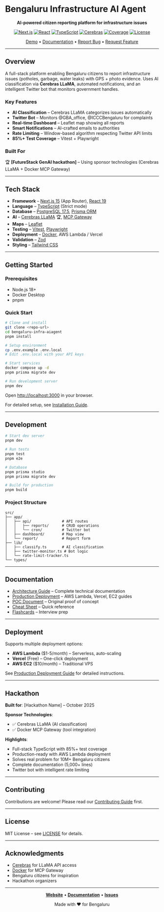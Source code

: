 # Bengaluru Infrastructure AI Agent

<div align="center">

**AI-powered citizen reporting platform for infrastructure issues**

[![Next.js](https://img.shields.io/badge/Next.js-15-black)](https://nextjs.org/)
[![React](https://img.shields.io/badge/React-19-blue)](https://react.dev/)
[![TypeScript](https://img.shields.io/badge/TypeScript-Strict-blue)](https://www.typescriptlang.org/)
[![Cerebras](https://img.shields.io/badge/Cerebras-LLaMA-green)](https://cerebras.ai/)
[![Coverage](https://img.shields.io/badge/Coverage-85%25-brightgreen)](./tests/)
[![License](https://img.shields.io/badge/License-MIT-yellow.svg)](./LICENSE)

[Demo](https://demo-url) • [Documentation](./docs/) • [Report Bug](https://github.com/your-repo/issues) • [Request Feature](https://github.com/your-repo/issues)

</div>

---

## Overview

A full-stack platform enabling Bengaluru citizens to report infrastructure issues (potholes, garbage, water leaks) with GPS + photo evidence. Uses AI classification via **Cerebras LLaMA**, automated notifications, and an intelligent Twitter bot that monitors government handles.

### Key Features

- **AI Classification** – Cerebras LLaMA categorizes issues automatically
- **Twitter Bot** – Monitors @GBA_office, @ICCCBengaluru for complaints
- **Real-time Dashboard** – Leaflet map showing all reports
- **Smart Notifications** – AI-crafted emails to authorities
- **Rate Limiting** – Window-based algorithm respecting Twitter API limits
- **85%+ Test Coverage** – Vitest + Playwright

### Built For

🏆 **[FutureStack GenAI hackathon]** – Using sponsor technologies (Cerebras LLaMA + Docker MCP Gateway)

---

## Tech Stack

- **Framework** – [Next.js 15](https://nextjs.org/) (App Router), [React 19](https://react.dev/)
- **Language** – [TypeScript](https://www.typescriptlang.org/) (Strict mode)
- **Database** – [PostgreSQL 17.5](https://www.postgresql.org/), [Prisma ORM](https://www.prisma.io/)
- **AI** – [Cerebras LLaMA](https://cerebras.ai/) 🏆, [MCP Gateway](https://modelcontextprotocol.io/)
- **Maps** – [Leaflet](https://leafletjs.com/)
- **Testing** – [Vitest](https://vitest.dev/), [Playwright](https://playwright.dev/)
- **Deployment** – [Docker](https://www.docker.com/), AWS Lambda / Vercel
- **Validation** – [Zod](https://zod.dev/)
- **Styling** – [Tailwind CSS](https://tailwindcss.com/)


---

## Getting Started

### Prerequisites

- Node.js 18+
- Docker Desktop  
- pnpm

### Quick Start

```bash
# Clone and install
git clone <repo-url>
cd bengaluru-infra-aiagent
pnpm install

# Setup environment
cp .env.example .env.local
# Edit .env.local with your API keys

# Start services
docker compose up -d
pnpm prisma migrate dev

# Run development server
pnpm dev
```

Open [http://localhost:3000](http://localhost:3000) in your browser.

For detailed setup, see [Installation Guide](./docs/SYSTEM-ARCHITECTURE-STUDY-GUIDE.md).

---

## Development

```bash
# Start dev server
pnpm dev

# Run tests
pnpm test
pnpm e2e

# Database
pnpm prisma studio
pnpm prisma migrate dev

# Build for production
pnpm build
```

### Project Structure

```
src/
├── app/
│   ├── api/              # API routes
│   │   ├── reports/      # CRUD operations
│   │   └── cron/         # Twitter bot
│   ├── dashboard/        # Map view
│   └── report/           # Report form
├── lib/
│   ├── classify.ts       # AI classification
│   ├── twitter-monitor.ts # Bot logic
│   └── rate-limit-tracker.ts
└── types/
```

---

## Documentation

- [Architecture Guide](./docs/SYSTEM-ARCHITECTURE-STUDY-GUIDE.md) – Complete technical documentation
- [Production Deployment](./docs/PRODUCTION-DEPLOYMENT.md) – AWS Lambda, Vercel, EC2 guides  
- [POC Document](./docs/POC.md) – Original proof of concept
- [Cheat Sheet](./docs/CHEAT-SHEET.md) – Quick reference
- [Flashcards](./docs/FLASHCARDS.md) – Interview prep

---

## Deployment

Supports multiple deployment options:

- **AWS Lambda** ($1-5/month) – Serverless, auto-scaling  
- **Vercel** (Free) – One-click deployment
- **AWS EC2** ($10/month) – Traditional VPS

See [Production Deployment Guide](./docs/PRODUCTION-DEPLOYMENT.md) for detailed instructions.


---

## Hackathon

**Built for**: [Hackathon Name] – October 2025

**Sponsor Technologies**:
- ✅ Cerebras LLaMA (AI classification)
- ✅ Docker MCP Gateway (tool integration)

**Highlights**:
- Full-stack TypeScript with 85%+ test coverage
- Production-ready with AWS Lambda deployment
- Solves real problem for 10M+ Bengaluru citizens
- Complete documentation (5,000+ lines)
- Twitter bot with intelligent rate limiting

---

## Contributing

Contributions are welcome! Please read our [Contributing Guide](./CONTRIBUTING.md) first.

---

## License

MIT License – see [LICENSE](./LICENSE) for details.

---

## Acknowledgments

- [Cerebras](https://cerebras.ai/) for LLaMA API access
- [Docker](https://www.docker.com/) for MCP Gateway
- Bengaluru citizens for inspiration
- Hackathon organizers

---

<div align="center">

**[Website](https://demo-url)** • **[Documentation](./docs/)** • **[Issues](https://github.com/your-repo/issues)**

Made with ❤️ for Bengaluru

</div>



